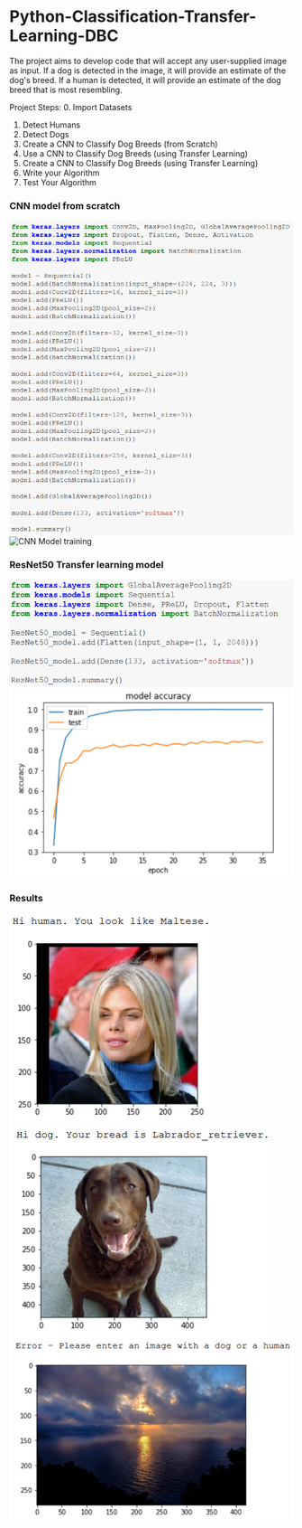 # Python-Classification-Transfer-Learning-DBC

The project aims to develop code that will accept any user-supplied image as input. If a dog is detected in the image, it will provide an estimate of the dog's breed. If a human is detected, it will provide an estimate of the dog breed that is most resembling.

Project Steps:
0. Import Datasets
1. Detect Humans
2. Detect Dogs
3. Create a CNN to Classify Dog Breeds (from Scratch)
4. Use a CNN to Classify Dog Breeds (using Transfer Learning)
5. Create a CNN to Classify Dog Breeds (using Transfer Learning)
6. Write your Algorithm
7. Test Your Algorithm
    
### CNN model from scratch
![CNN Model](images/CNNmodel.png)
![CNN Model training](images/accuracy.png)

### ResNet50 Transfer learning model
![ResNet50 Model](images/ResNet50model.png)
![TL Model training](images/accuracy2.png)

### Results
![Human image](images/res1.png)
![Dog image](images/res2.png)
![Sky image](images/res3.png)
